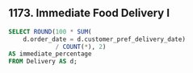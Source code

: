 ## 1173. Immediate Food Delivery I
~~~SQL
SELECT ROUND(100 * SUM(
    d.order_date = d.customer_pref_delivery_date) 
             / COUNT(*), 2)
AS immediate_percentage
FROM Delivery AS d;
~~~
